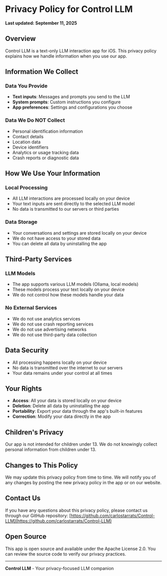 # Privacy Policy for Control LLM

**Last updated: September 11, 2025**

## Overview

Control LLM is a text-only LLM interaction app for iOS. This privacy policy explains how we handle information when you use our app.

## Information We Collect

### Data You Provide
- **Text inputs**: Messages and prompts you send to the LLM
- **System prompts**: Custom instructions you configure
- **App preferences**: Settings and configurations you choose

### Data We Do NOT Collect
- Personal identification information
- Contact details
- Location data
- Device identifiers
- Analytics or usage tracking data
- Crash reports or diagnostic data

## How We Use Your Information

### Local Processing
- All LLM interactions are processed locally on your device
- Your text inputs are sent directly to the selected LLM model
- No data is transmitted to our servers or third parties

### Data Storage
- Your conversations and settings are stored locally on your device
- We do not have access to your stored data
- You can delete all data by uninstalling the app

## Third-Party Services

### LLM Models
- The app supports various LLM models (Ollama, local models)
- These models process your text locally on your device
- We do not control how these models handle your data

### No External Services
- We do not use analytics services
- We do not use crash reporting services
- We do not use advertising networks
- We do not use third-party data collection

## Data Security

- All processing happens locally on your device
- No data is transmitted over the internet to our servers
- Your data remains under your control at all times

## Your Rights

- **Access**: All your data is stored locally on your device
- **Deletion**: Delete all data by uninstalling the app
- **Portability**: Export your data through the app's built-in features
- **Correction**: Modify your data directly in the app

## Children's Privacy

Our app is not intended for children under 13. We do not knowingly collect personal information from children under 13.

## Changes to This Policy

We may update this privacy policy from time to time. We will notify you of any changes by posting the new privacy policy in the app or on our website.

## Contact Us

If you have any questions about this privacy policy, please contact us through our GitHub repository: [https://github.com/carlostarrats/Control-LLM](https://github.com/carlostarrats/Control-LLM)

## Open Source

This app is open source and available under the Apache License 2.0. You can review the source code to verify our privacy practices.

---

**Control LLM** - Your privacy-focused LLM companion
